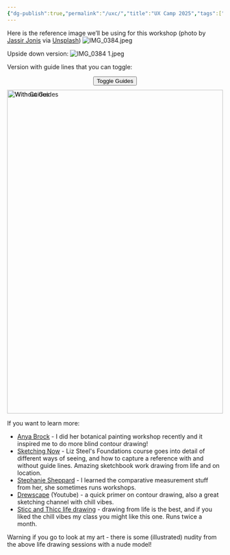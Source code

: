 ```yaml
---
{"dg-publish":true,"permalink":"/uxc/","title":"UX Camp 2025","tags":["not-writing"],"noteIcon":"","created":"2025-10-15"}
---
```


Here is the reference image we’ll be using for this workshop (photo by [Jassir Jonis](https://unsplash.com/@jassirjonis) via [Unsplash](https://unsplash.com/photos/woman-in-black-crew-neck-shirt-hSKBleRfj5A))
![IMG_0384.jpeg](/img/user/assets/IMG_0384.jpeg)




Upside down version:
![IMG_0384 1.jpeg](/img/user/assets/IMG_0384%201.jpeg)






Version with guide lines that you can toggle:

<div style="max-width: 100%; width: 100%; margin: 0 auto;">
    <button onclick="var img = document.getElementById('beforeImg'); img.style.opacity = img.style.opacity == '1' ? '0' : '1';" style="margin: 10px auto; display: block;">Toggle Guides</button>
  <div style="position: relative; width: 100%; aspect-ratio: 2/3; overflow: hidden;">
    <img id="afterImg" src="/img/user/assets/IMG_0384.jpeg" alt="Without Guides"  style="position: absolute; top: 0; left: 0; width: 100%; height: 100%; object-fit: contain;">
    <img id="beforeImg" src="/img/user/assets/IMG_0386.jpeg" alt="With Guides" style="position: absolute; top: 0; left: 0; width: 100%; height: 100%; object-fit: contain; opacity: 1; transition: opacity 0.3s ease;">
  </div>
</div>


If you want to learn more:

* [Anya Brock](https://www.anyabrock.com/pages/workshops-in-person) - I did her botanical painting workshop recently and it inspired me to do more blind contour drawing!
* [Sketching Now](https://sketchingnow.com/foundations2025/) - Liz Steel's Foundations course goes into detail of different ways of seeing, and how to capture a reference with and without guide lines. Amazing sketchbook work drawing from life and on location.
* [Stephanie Sheppard](https://www.stephaniesheppard.net.au/) - I learned the comparative measurement stuff from her, she sometimes runs workshops.
* [Drewscape](https://www.youtube.com/watch?v=j0Bx_VGn0yo) (Youtube) - a quick primer on contour drawing, also a great sketching channel with chill vibes.
* [Sticc and Thicc life drawing](https://www.instagram.com/sticcandthiccsocialclub/) - drawing from life is the best, and if you liked the chill vibes my class you might like this one. Runs twice a month.

Warning if you go to look at my art - there is some (illustrated) nudity from the above life drawing sessions with a nude model!